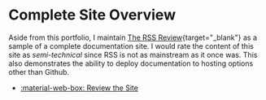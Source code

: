 # Complete Site Overview

Aside from this portfolio, I maintain [The RSS Review](https://the-rss-review.surge.sh/){target="_blank"} as a sample of a complete documentation site. I would rate the content of this site as *semi-technical* since RSS is not as mainstream as it once was. This also demonstrates the ability to deploy documentation to hosting options other than Github.

<div class="grid cards" markdown>

- [:material-web-box: Review the Site](https://the-rss-review.surge.sh/)

</div>
